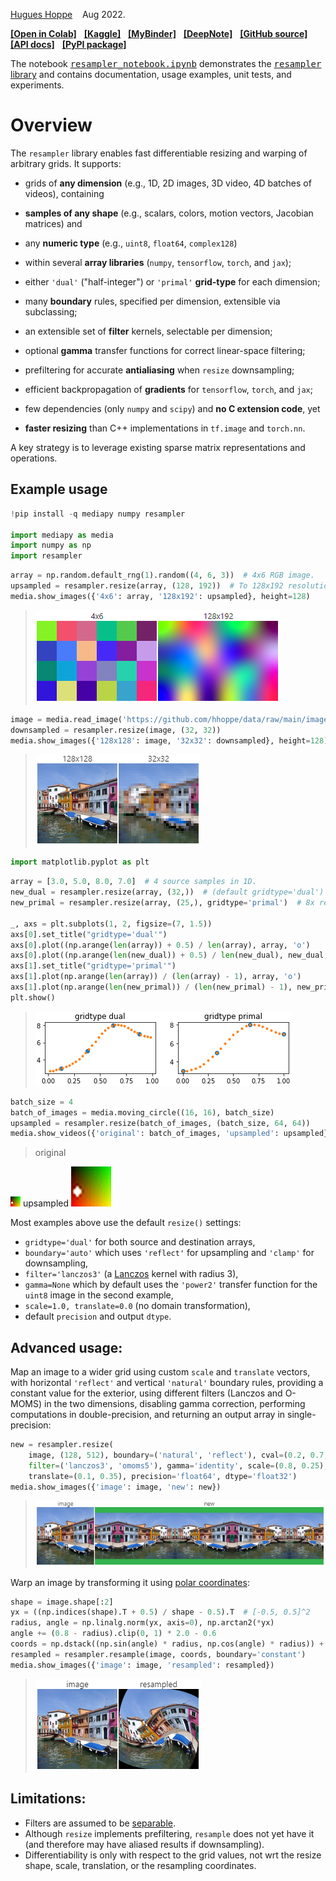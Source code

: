 [Hugues Hoppe](https://hhoppe.com/)
&nbsp;&nbsp; Aug 2022.

[**[Open in Colab]**](https://colab.research.google.com/github/hhoppe/resampler/blob/main/resampler_notebook.ipynb)
&nbsp;
[**[Kaggle]**](https://www.kaggle.com/notebooks/welcome?src=https://github.com/hhoppe/resampler/blob/main/resampler_notebook.ipynb)
&nbsp;
[**[MyBinder]**](https://mybinder.org/v2/gh/hhoppe/resampler/main?filepath=resampler_notebook.ipynb)
&nbsp;
[**[DeepNote]**](https://deepnote.com/launch?url=https%3A%2F%2Fgithub.com%2Fhhoppe%2Fresampler%2Fblob%2Fmain%2Fresampler_notebook.ipynb)
&nbsp;
[**[GitHub source]**](https://github.com/hhoppe/resampler)
&nbsp;
[**[API docs]**](https://hhoppe.github.io/resampler/)
&nbsp;
[**[PyPI package]**](https://pypi.org/project/resampler/)

The notebook
[<samp>resampler_notebook.ipynb</samp>](https://colab.research.google.com/github/hhoppe/resampler/blob/main/resampler_notebook.ipynb)
demonstrates the 
[<samp>resampler</samp> library](https://pypi.org/project/resampler/)
and contains documentation, usage examples, unit tests, and experiments.

# Overview

The `resampler` library enables fast differentiable resizing and warping of arbitrary grids.
It supports:

- grids of **any dimension** (e.g., 1D, 2D images, 3D video, 4D batches of videos), containing

- **samples of any shape** (e.g., scalars, colors, motion vectors, Jacobian matrices) and

- any **numeric type** (e.g., `uint8`, `float64`, `complex128`)

- within several **array libraries**
  (`numpy`, `tensorflow`, `torch`, and `jax`);

- either `'dual'` ("half-integer") or `'primal'` **grid-type** for each dimension;

- many **boundary** rules, specified per dimension, extensible via subclassing;

- an extensible set of **filter** kernels, selectable per dimension;

- optional **gamma** transfer functions for correct linear-space filtering;

- prefiltering for accurate **antialiasing** when `resize` downsampling;

- efficient backpropagation of **gradients**
  for `tensorflow`, `torch`, and `jax`;

- few dependencies (only `numpy` and `scipy`) and **no C extension code**, yet

- **faster resizing** than C++ implementations
  in `tf.image` and `torch.nn`.

A key strategy is to leverage existing sparse matrix representations and operations.

## Example usage

```python
!pip install -q mediapy numpy resampler

import mediapy as media
import numpy as np
import resampler
```

```python
array = np.random.default_rng(1).random((4, 6, 3))  # 4x6 RGB image.
upsampled = resampler.resize(array, (128, 192))  # To 128x192 resolution.
media.show_images({'4x6': array, '128x192': upsampled}, height=128)
```
> <img src="https://github.com/hhoppe/resampler/raw/main/media/example_array_upsampled.png"/>

```python
image = media.read_image('https://github.com/hhoppe/data/raw/main/image.png')
downsampled = resampler.resize(image, (32, 32))
media.show_images({'128x128': image, '32x32': downsampled}, height=128)
```
> <img src="https://github.com/hhoppe/resampler/raw/main/media/example_array_downsampled.png"/>

```python
import matplotlib.pyplot as plt
```

```python
array = [3.0, 5.0, 8.0, 7.0]  # 4 source samples in 1D.
new_dual = resampler.resize(array, (32,))  # (default gridtype='dual') 8x resolution.
new_primal = resampler.resize(array, (25,), gridtype='primal')  # 8x resolution.

_, axs = plt.subplots(1, 2, figsize=(7, 1.5))
axs[0].set_title("gridtype='dual'")
axs[0].plot((np.arange(len(array)) + 0.5) / len(array), array, 'o')
axs[0].plot((np.arange(len(new_dual)) + 0.5) / len(new_dual), new_dual, '.')
axs[1].set_title("gridtype='primal'")
axs[1].plot(np.arange(len(array)) / (len(array) - 1), array, 'o')
axs[1].plot(np.arange(len(new_primal)) / (len(new_primal) - 1), new_primal, '.')
plt.show()
```
> <img src="https://github.com/hhoppe/resampler/raw/main/media/examples_1d_upsampling.png"/>

```python
batch_size = 4
batch_of_images = media.moving_circle((16, 16), batch_size)
upsampled = resampler.resize(batch_of_images, (batch_size, 64, 64))
media.show_videos({'original': batch_of_images, 'upsampled': upsampled}, fps=1)
```
> original
  <img src="https://github.com/hhoppe/resampler/raw/main/media/batch_original.gif"/>
  upsampled
  <img src="https://github.com/hhoppe/resampler/raw/main/media/batch_upsampled.gif"/>

Most examples above use the default
`resize()` settings:
- `gridtype='dual'` for both source and destination arrays,
- `boundary='auto'`
  which uses `'reflect'` for upsampling and `'clamp'` for downsampling,
- `filter='lanczos3'`
  (a [Lanczos](https://en.wikipedia.org/wiki/Lanczos_resampling) kernel with radius 3),
- `gamma=None` which by default uses the `'power2'`
  transfer function for the `uint8` image in the second example,
- `scale=1.0, translate=0.0` (no domain transformation),
- default `precision` and output `dtype`.


## Advanced usage:

Map an image to a wider grid using custom `scale` and `translate` vectors,
with horizontal `'reflect'` and vertical `'natural'` boundary rules,
providing a constant value for the exterior,
using different filters (Lanczos and O-MOMS) in the two dimensions,
disabling gamma correction, performing computations in double-precision,
and returning an output array in single-precision:

```python
new = resampler.resize(
    image, (128, 512), boundary=('natural', 'reflect'), cval=(0.2, 0.7, 0.3),
    filter=('lanczos3', 'omoms5'), gamma='identity', scale=(0.8, 0.25),
    translate=(0.1, 0.35), precision='float64', dtype='float32')
media.show_images({'image': image, 'new': new})
```
> <img src="https://github.com/hhoppe/resampler/raw/main/media/example_advanced_usage1.png"/>

Warp an image by transforming it using
[polar coordinates](https://en.wikipedia.org/wiki/Polar_coordinate_system):

```python
shape = image.shape[:2]
yx = ((np.indices(shape).T + 0.5) / shape - 0.5).T  # [-0.5, 0.5]^2
radius, angle = np.linalg.norm(yx, axis=0), np.arctan2(*yx)
angle += (0.8 - radius).clip(0, 1) * 2.0 - 0.6
coords = np.dstack((np.sin(angle) * radius, np.cos(angle) * radius)) + 0.5
resampled = resampler.resample(image, coords, boundary='constant')
media.show_images({'image': image, 'resampled': resampled})
```
> <img src="https://github.com/hhoppe/resampler/raw/main/media/example_warp.png"/>

## Limitations:

- Filters are assumed to be [separable](https://en.wikipedia.org/wiki/Separable_filter).
- Although `resize` implements prefiltering, `resample` does not yet have it (and therefore
  may have aliased results if downsampling).
- Differentiability is only with respect to the grid values,
  not wrt the resize shape, scale, translation, or the resampling coordinates.
